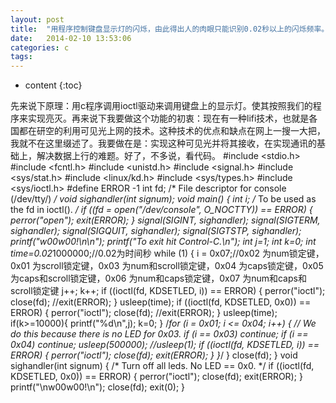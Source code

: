```yaml
---
layout: post
title:  "用程序控制键盘显示灯的闪烁，由此得出人的肉眼只能识别0.02秒以上的闪烁频率。"
date:   2014-02-10 13:53:06
categories: c
tags:
---
```


* content
{:toc}

先来说下原理：用c程序调用ioctl驱动来调用键盘上的显示灯。使其按照我们的程序来实现亮灭。再来说下我要做这个功能的初衷：现在有一种lifi技术，也就是各国都在研空的利用可见光上网的技术。这种技术的优点和缺点在网上一搜一大把，我就不在这里缀述了。我要做在是：实现这种可见光并将其接收，在实现通讯的基础上，解决数据上行的难题。好了，不多说，看代码。<!--excerpt-->
#include <stdio.h>
#include <fcntl.h>
#include <unistd.h>
#include <signal.h>
#include <sys/stat.h>
#include <linux/kd.h>
#include <sys/types.h>
#include <sys/ioctl.h>
#define ERROR -1
int fd; /* File descriptor for console (/dev/tty/) */
void sighandler(int signum);
void main()
{
    int i;
    /* To be used as the fd in ioctl(). */
    if ((fd = open("/dev/console", O_NOCTTY)) == ERROR)
    {
        perror("open");
        exit(ERROR);
    }
    signal(SIGINT,  sighandler);
    signal(SIGTERM, sighandler);
    signal(SIGQUIT, sighandler);
    signal(SIGTSTP, sighandler);
    printf("w00w00!\n\n");
    printf("To exit hit Control-C.\n");
    int j=1;
    int k=0;
    int time=0.02*1000000;//0.02为时间秒
    while (1) 
    {
        i = 0x07;//0x02 为num锁定键，0x01 为scroll锁定键，0x03 为num和scroll锁定键，0x04 为caps锁定键，0x05 为caps和scroll锁定键，0x06 为num和caps锁定键，0x07 为num和caps和scroll锁定键
        j++;
        k++;
        if ((ioctl(fd, KDSETLED, i)) == ERROR) {
            perror("ioctl");
            close(fd);
            //exit(ERROR);
        }
        usleep(time);
        if ((ioctl(fd, KDSETLED, 0x0)) == ERROR) 
        {
            perror("ioctl");
            close(fd);
            //exit(ERROR);
        }
        usleep(time);
        if(k>=10000){
            printf("%d\n",j);
            k=0;
        }
        /*for (i = 0x01; i <= 0x04; i++) 
          {
        // We do this because there is no LED for 0x03. 
        if (i == 0x03) continue;
        if (i == 0x04) continue;
        usleep(500000);
        //usleep(1);
        if ((ioctl(fd, KDSETLED, i)) == ERROR) {
        perror("ioctl");
        close(fd);
        exit(ERROR);
        }
        }*/
    }
    close(fd);
}
void sighandler(int signum)
{
    /* Turn off all leds. No LED == 0x0. */
    if ((ioctl(fd, KDSETLED, 0x0)) == ERROR) 
    {
        perror("ioctl");
        close(fd);
        exit(ERROR);
    }
    printf("\nw00w00!\n");
    close(fd);
    exit(0);
}
        
